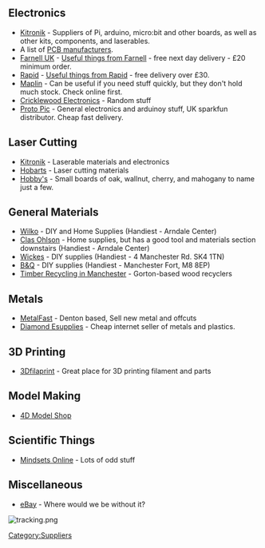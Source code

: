 Electronics
-----------

-   [Kitronik](https://www.kitronik.co.uk/) - Suppliers of Pi, arduino,
    micro:bit and other boards, as well as other kits, components, and
    laserables.
-   A list of [PCB manufacturers](PCB_Manufacturers "wikilink").
-   [Farnell UK](http://uk.farnell.com/) - [Useful things from
    Farnell](Suppliers/Farnell "wikilink") - free next day delivery -
    £20 minimum order.
-   [Rapid](http://www.rapidonline.com/) - [Useful things from
    Rapid](Suppliers/Rapid "wikilink") - free delivery over £30.
-   [Maplin](http://www.maplin.co.uk) - Can be useful if you need stuff
    quickly, but they don't hold much stock. Check online first.
-   [Cricklewood Electronics](http://www.cricklewoodelectronics.com/) -
    Random stuff
-   [Proto Pic](http://proto-pic.co.uk/) - General electronics and
    arduinoy stuff, UK sparkfun distributor. Cheap fast delivery.

Laser Cutting
-------------

-   [Kitronik](https://www.kitronik.co.uk/) - Laserable materials and
    electronics
-   [Hobarts](http://hobarts.com/sheet-materials_124/) - Laser cutting
    materials
-   [Hobby's](http://hobby.uk.com/materials/wood.html) - Small boards of
    oak, wallnut, cherry, and mahogany to name just a few.

General Materials
-----------------

-   [Wilko](https://www.wilko.com/) - DIY and Home Supplies (Handiest -
    Arndale Center)
-   [Clas Ohlson](https://www.clasohlson.com/uk/) - Home supplies, but
    has a good tool and materials section downstairs (Handiest - Arndale
    Center)
-   [Wickes](https://www.wickes.co.uk/) - DIY supplies (Handiest - 4
    Manchester Rd. SK4 1TN)
-   [B&Q](https://www.diy.com/) - DIY supplies (Handiest - Manchester
    Fort, M8 8EP)
-   [Timber Recycling in Manchester](http://www.timberrecycling.org) -
    Gorton-based wood recyclers

Metals
------

-   [MetalFast](http://www.metalfast.co.uk/) - Denton based, Sell new
    metal and offcuts
-   [Diamond Esupplies](http://www.diamond-esupplies.co.uk) - Cheap
    internet seller of metals and plastics.

3D Printing
-----------

-   [3Dfilaprint](http://www.shop.3dfilaprint.com/) - Great place for 3D
    printing filament and parts

Model Making
------------

-   [4D Model Shop](http://www.modelshop.co.uk/)

Scientific Things
-----------------

-   [Mindsets Online](http://www.mindsetsonline.co.uk) - Lots of odd
    stuff

Miscellaneous
-------------

-   [eBay](http://www.ebay.co.uk) - Where would we be without it?

![](tracking.png "tracking.png")

[Category:Suppliers](Category:Suppliers "wikilink")